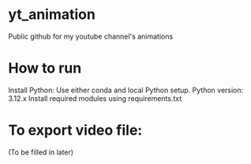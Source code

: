 # yt_animation
Public github for my youtube channel's animations

# How to run
Install Python: Use either conda and local Python setup. Python version: 3.12.x
Install required modules using requirements.txt

# To export video file:
(To be filled in later)
